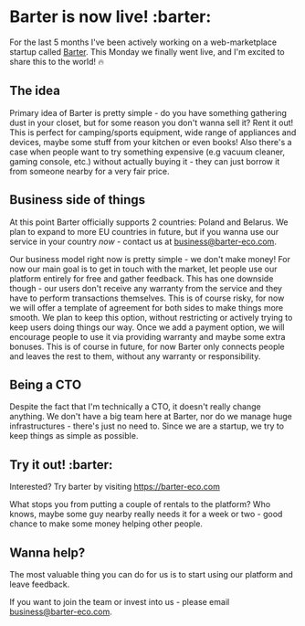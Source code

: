 # Barter is now live! :barter:
For the last 5 months I've been actively working on a web-marketplace startup called [Barter](https://barter-eco.com). This Monday we finally went live, and I'm excited to share this to the world! :fire:

## The idea
Primary idea of Barter is pretty simple - do you have something gathering dust in your closet, but for some reason you don't wanna sell it? Rent it out! This is perfect for camping/sports equipment, wide range of appliances and devices, maybe some stuff from your kitchen or even books! Also there's a case when people want to try something expensive (e.g vacuum cleaner, gaming console, etc.) without actually buying it - they can just borrow it from someone nearby for a very fair price.

## Business side of things
At this point Barter officially supports 2 countries: Poland and Belarus. We plan to expand to more EU countries in future, but if you wanna use our service in your country *now* - contact us at [business@barter-eco.com](mailto:business@barter-eco.com).

Our business model right now is pretty simple - we don't make money! For now our main goal is to get in touch with the market, let people use our platform entirely for free and gather feedback. This has one downside though - our users don't receive any warranty from the service and they have to perform transactions themselves. This is of course risky, for now we will offer a template of agreement for both sides to make things more smooth. We plan to keep this option, without restricting or actively trying to keep users doing things our way. Once we add a payment option, we will encourage people to use it via providing warranty and maybe some extra bonuses. This is of course in future, for now Barter only connects people and leaves the rest to them, without any warranty or responsibility.

## Being a CTO
Despite the fact that I'm technically a CTO, it doesn't really change anything. We don't have a big team here at Barter, nor do we manage huge infrastructures - there's just no need to. Since we are a startup, we try to keep things as simple as possible.

## Try it out! :barter:
Interested? Try barter by visiting https://barter-eco.com

What stops you from putting a couple of rentals to the platform? Who knows, maybe some guy nearby really needs it for a week or two - good chance to make some money helping other people.

## Wanna help?
The most valuable thing you can do for us is to start using our platform and leave feedback.

If you want to join the team or invest into us - please email [business@barter-eco.com](mailto:business@barter-eco.com).

